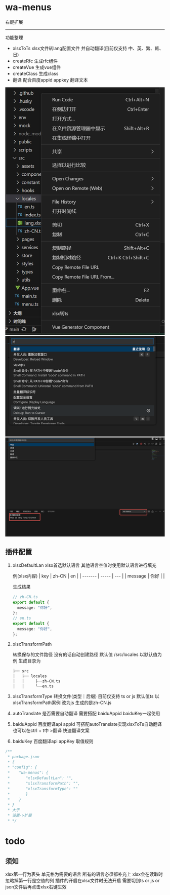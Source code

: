 # wa-menus

右键扩展

---

功能整理

- xlsxToTs xlsx文件转lang配置文件 并自动翻译(目前仅支持 中、英、繁、韩、日)
- createRfc 生成rfc组件
- createVue 生成vue组件
- createClass 生成class
- 翻译 配合百度appid appkey 翻译文本

![image](img/xlsx.png)
![image](img/t1.png)
![image](img/t2.png)

## 插件配置

1. xlsxDefaultLan
   xlsx首选默认语言 其他语言空值时使用默认语言进行填充

   例(xlsx内容)
   | key | zh-CN | en |
   | ------- | ----- | --- |
   | message | 你好 | |

   生成结果

   ```typescript
   // zh-CN.ts
   export default {
     message: "你好",
   };
   // en.ts
   export default {
     message: "你好",
   };
   ```

2. xlsxTransformPath

   转换保存的文件路径 没有的话自动创建路径
   默认值 /src/locales
   以默认值为例 生成目录为

   ```
   ├── src
   │   ├── locales
   │   │     ├──zh-CN.ts
   │   │     └──en.ts
   ```

3. xlsxTransformType
   转换文件(类型｜后缀)
   目前仅支持 ts or js
   默认值ts
   以xlsxTransformPath案例
   改为js 生成的是zh-CN.js

4. autoTranslate
   是否需要自动翻译
   需要搭配 baiduAppid baiduKey一起使用

5. baiduAppid
   百度翻译api appId
   可搭配autoTranslate实现xlsxToTs自动翻译
   也可以在ctrl + t中 >翻译 快速翻译文案

6. baiduKey
   百度翻译api appKey
   取值规则

```typescript
/**
 * package.json
 * {
 * "config": {
 *    "wa-menus": {
 *       "xlsxDefaultLan": "",
 *       "xlsxTransformPath": "",
 *       "xlsxTransformType": ""
 *       }
 *    }
 * }
 * 大于
 * 设置->扩展
 * */
```

# todo

## 须知

xlsx第一行为表头 单元格为需要的语言
所有的语言必须都补充上
xlsx会在读取时忽略掉第一行是空值的列
插件的开启在xlsx文件时无法开启 需要切到ts or js or json文件后再点击xlsx右键生效
